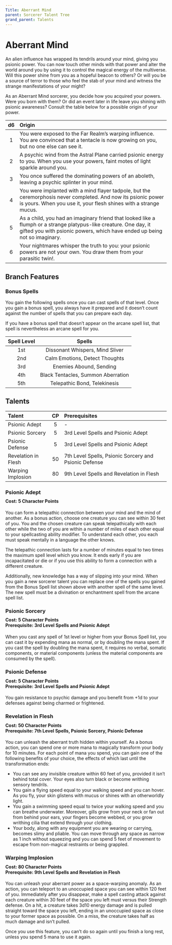 ```yaml
---
Title: Aberrant Mind
parent: Sorcerer Talent Tree
grand_parent: Talents
---
```

 
# Aberrant Mind
An alien influence has wrapped its tendrils around your mind, giving you psionic power. You can now touch other minds with that power and alter the world around you by using it to control the magical energy of the multiverse. Will this power shine from you as a hopeful beacon to others? Or will you be a source of terror to those who feel the stab of your mind and witness the strange manifestations of your might?

As an Aberrant Mind sorcerer, you decide how you acquired your powers. Were you born with them? Or did an event later in life leave you shining with psionic awareness? Consult the table below for a possible origin of your power.

| d6 | Origin |
|:--:|:------|
| 1 | You were exposed to the Far Realm’s warping influence. You are convinced that a tentacle is now growing on you, but no one else can see it. |
| 2 | A psychic wind from the Astral Plane carried psionic energy to you. When you use your powers, faint motes of light sparkle around you. | 
| 3 | You once suffered the dominating powers of an aboleth, leaving a psychic splinter in your mind. |  
| 4 | You were implanted with a mind flayer tadpole, but the ceremorphosis never completed. And now its psionic power is yours. When you use it, your flesh shines with a strange mucus. | 
| 5 | As a child, you had an imaginary friend that looked like a flumph or a strange platypus-like creature. One day, it gifted you with psionic powers, which have ended up being not so imaginary.| 
| 6 | Your nightmares whisper the truth to you: your psionic powers are not your own. You draw them from your parasitic twin!.| 

## Branch Features

### Bonus Spells
You gain the following spells once you can cast spells of that level. Once you gain a bonus spell, you always have it prepared and it doesn’t count against the number of spells that you can prepare each day.
 
If you have a bonus spell that doesn’t appear on the arcane spell list, that spell is nevertheless an arcane spell for you.
 
| Spell Level | Spells |
|:-----------:|:------:|
| 1st | Dissonant Whispers, Mind Sliver|
| 2nd | Calm Emotions, Detect Thoughts | 
| 3rd | Enemies Abound, Sending | 
| 4th | Black Tentacles, Summon Aberration | 
| 5th | Telepathic Bond, Telekinesis | 

## Talents
 
| Talent | CP | Prerequisites |
|:-------|:--:|:--------------|
| Psionic Adept       | 5  | - |  
| Psionic Sorcery     | 5  | 3rd Level Spells and Psionic Adept |  
| Psionic Defense     | 5  | 3rd Level Spells and Psionic Adept |  
| Revelation in Flesh | 50 | 7th Level Spells, Psionic Sorcery and Psionic Defense |  
| Warping Implosion   | 80 | 9th Level Spells and Revelation in Flesh |  

### Psionic Adept
<div style="margin-top:-10px;"></div>
 
#### **Cost:** 5 Character Points
You can form a telepathic connection between your mind and the mind of another. As a bonus action, choose one creature you can see within 30 feet of you. You and the chosen creature can speak telepathically with each other while the two of you are within a number of miles of each other equal to your spellcasting ability modifier. To understand each other, you each must speak mentally in a language the other knows.

The telepathic connection lasts for a number of minutes equal to two times the maximum spell level which you know. It ends early if you are incapacitated or die or if you use this ability to form a connection with a different creature.

Additionally, new knowledge has a way of slipping into your mind. When you gain a new sorcerer talent you can replace one of the spells you gained from the Bonus Spell list shown above with another spell of the same level. The new spell must be a divination or enchantment spell from the arcane spell list.

### Psionic Sorcery
 
<div style="margin-top:-10px;"></div>
 
#### **Cost:** 5 Character Points<br>**Prerequisite:** 3rd Level Spells and Psionic Adept
When you cast any spell of 1st level or higher from your Bonus Spell list, you can cast it by expending mana as normal, or by doubling the mana spent. If you cast the spell by doubling the mana spent, it requires no verbal, somatic components, or material components (unless the material components are consumed by the spell).

### Psionic Defense
 
<div style="margin-top:-10px;"></div>
 
#### **Cost:** 5 Character Points<br>**Prerequisite:** 3rd Level Spells and Psionic Adept
You gain resistance to psychic damage and you benefit from +1d to your defenses against being charmed or frightened.

### Revelation in Flesh
 
<div style="margin-top:-10px;"></div>
 
#### **Cost:** 50 Character Points<br>**Prerequisite:** 7th Level Spells, Psionic Sorcery, Psionic Defense
You can unleash the aberrant truth hidden within yourself. As a bonus action, you can spend one or more mana to magically transform your body for 10 minutes. For each point of mana you spend, you can gain one of the following benefits of your choice, the effects of which last until the transformation ends:

* You can see any invisible creature within 60 feet of you, provided it isn’t behind total cover. Your eyes also turn black or become writhing sensory tendrils.
* You gain a flying speed equal to your walking speed and you can hover. As you fly, your skin glistens with mucus or shines with an otherworldly light.
* You gain a swimming speed equal to twice your walking speed and you can breathe underwater. Moreover, gills grow from your neck or fan out from behind your ears, your fingers become webbed, or you grow writhing cilia that extend through your clothing.
* Your body, along with any equipment you are wearing or carrying, becomes slimy and pliable. You can move through any space as narrow as 1 inch without squeezing and you can spend 5 feet of movement to escape from non-magical restraints or being grappled.

### Warping Implosion
 
<div style="margin-top:-10px;"></div>
 
#### **Cost:** 80 Character Points<br>**Prerequisite:** 9th Level Spells and Revelation in Flesh
You can unleash your aberrant power as a space-warping anomaly. As an action, you can teleport to an unoccupied space you can see within 120 feet of you. Immediately after you disappear, make a spell casting attack against each creature within 30 feet of the space you left must versus their Strength defense. On a hit, a creature takes 3d10 energy damage and is pulled straight toward the space you left, ending in an unoccupied space as close to your former space as possible. On a miss, the creature takes half as much damage and isn’t pulled.

Once you use this feature, you can’t do so again until you finish a long rest, unless you spend 5 mana to use it again.
